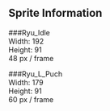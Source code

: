 ## Sprite Information

###Ryu_Idle\
Width: 192\
Height: 91\
48 px / frame

###Ryu_L_Puch\
Width: 179\
Height: 91\
60 px / frame
